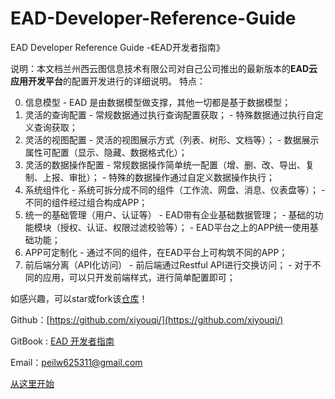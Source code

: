 # EAD-Developer-Reference-Guide

EAD Developer Reference Guide -《EAD开发者指南》

说明：本文档兰州西云图信息技术有限公司对自己公司推出的最新版本的**EAD云应用开发平台**的配置开发进行的详细说明。
特点：

  0. 信息模型
    - EAD 是由数据模型做支撑，其他一切都是基于数据模型；
  0. 灵活的查询配置
    - 常规数据通过执行查询配置获取；
    - 特殊数据通过执行自定义查询获取；
  0. 灵活的视图配置
    - 灵活的视图展示方式（列表、树形、文档等）；
    - 数据展示属性可配置（显示、隐藏、数据格式化）；
  0. 灵活的数据操作配置
    - 常规数据操作简单统一配置（增、删、改、导出、复制、上报、审批）；
    - 特殊的数据操作通过自定义数据操作执行；
  0. 系统组件化
    - 系统可拆分成不同的组件（工作流、网盘、消息、仪表盘等）；
    - 不同的组件经过组合构成APP；
  0. 统一的基础管理（用户、认证等）
    - EAD带有企业基础数据管理；
    - 基础的功能模块（授权、认证、权限过滤校验等）；
    - EAD平台之上的APP统一使用基础功能；
  0. APP可定制化
    - 通过不同的组件，在EAD平台上可构筑不同的APP；
  0. 前后端分离（API化访问）
    - 前后端通过Restful API进行交换访问；
    - 对于不同的应用，可以只开发前端样式，进行简单配置即可；


如感兴趣，可以star或fork该[仓库](https://github.com/xiyouqi/Ead-Developer-Reference-Guide)！

Github：[https://github.com/xiyouqi/](https://github.com/xiyouqi/)

GitBook : [EAD 开发者指南](https://www.gitbook.com/book/xiyuntu/ead-developer/details)

Email：peilw625311@gmail.com

[从这里开始](SUMMARY.md)
